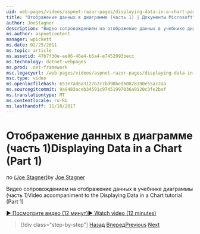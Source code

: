 ```yaml
---
uid: web-pages/videos/aspnet-razor-pages/displaying-data-in-a-chart-part-1
title: "Отображение данных в диаграмме (часть 1) | Документы Microsoft"
author: JoeStagner
description: "Видео сопровождением на отображение данных в учебнике диаграммы (часть 1)"
ms.author: aspnetcontent
manager: wpickett
ms.date: 02/25/2011
ms.topic: article
ms.assetid: 47b7f30e-ae86-46e4-b5a4-e7452093becc
ms.technology: dotnet-webpages
ms.prod: .net-framework
msc.legacyurl: /web-pages/videos/aspnet-razor-pages/displaying-data-in-a-chart-part-1
msc.type: video
ms.openlocfilehash: 653e7ad6a3127b2c7bd90bed60828390e55ac2aa
ms.sourcegitcommit: 9a9483aceb34591c97451997036a9120c3fe2baf
ms.translationtype: MT
ms.contentlocale: ru-RU
ms.lasthandoff: 11/10/2017
---
```

<a name="displaying-data-in-a-chart-part-1"></a><span data-ttu-id="30dcc-103">Отображение данных в диаграмме (часть 1)</span><span class="sxs-lookup"><span data-stu-id="30dcc-103">Displaying Data in a Chart (Part 1)</span></span>
====================
<span data-ttu-id="30dcc-104">по [(Joe Stagner)](https://github.com/JoeStagner)</span><span class="sxs-lookup"><span data-stu-id="30dcc-104">by [Joe Stagner](https://github.com/JoeStagner)</span></span>

<span data-ttu-id="30dcc-105">Видео сопровождением на отображение данных в учебнике диаграммы (часть 1)</span><span class="sxs-lookup"><span data-stu-id="30dcc-105">Video accompaniment to the Displaying Data in a Chart tutorial (Part 1)</span></span>

[<span data-ttu-id="30dcc-106">&#9654; Посмотрите видео (12 минут)</span><span class="sxs-lookup"><span data-stu-id="30dcc-106">&#9654; Watch video (12 minutes)</span></span>](https://channel9.msdn.com/Blogs/ASP-NET-Site-Videos/displaying-data-in-a-chart-part-1)

>[!div class="step-by-step"]
<span data-ttu-id="30dcc-107">[Назад](displaying-data-in-a-grid.md)
[Вперед](displaying-data-in-a-chart-part-2.md)</span><span class="sxs-lookup"><span data-stu-id="30dcc-107">[Previous](displaying-data-in-a-grid.md)
[Next](displaying-data-in-a-chart-part-2.md)</span></span>
